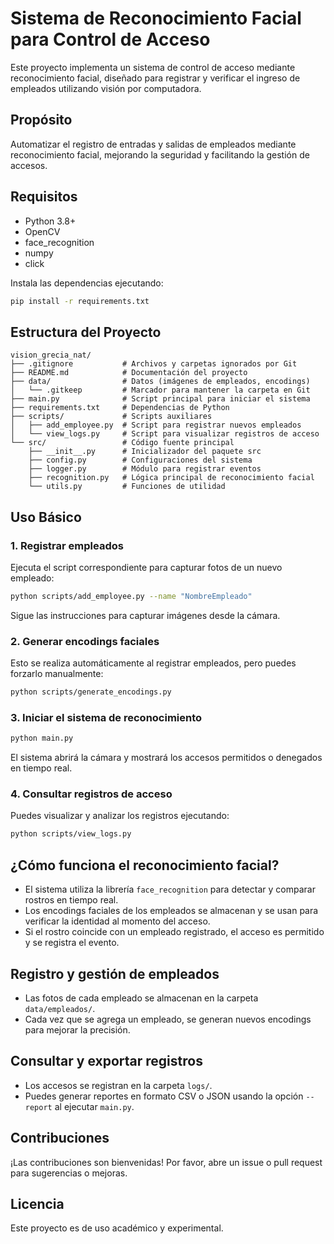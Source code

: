 # Sistema de Reconocimiento Facial para Control de Acceso

Este proyecto implementa un sistema de control de acceso mediante reconocimiento facial, diseñado para registrar y verificar el ingreso de empleados utilizando visión por computadora.

## Propósito
Automatizar el registro de entradas y salidas de empleados mediante reconocimiento facial, mejorando la seguridad y facilitando la gestión de accesos.

## Requisitos
- Python 3.8+
- OpenCV
- face_recognition
- numpy
- click

Instala las dependencias ejecutando:
```bash
pip install -r requirements.txt
```

## Estructura del Proyecto
```
vision_grecia_nat/
├── .gitignore           # Archivos y carpetas ignorados por Git
├── README.md            # Documentación del proyecto
├── data/                # Datos (imágenes de empleados, encodings)
│   └── .gitkeep         # Marcador para mantener la carpeta en Git
├── main.py              # Script principal para iniciar el sistema
├── requirements.txt     # Dependencias de Python
├── scripts/             # Scripts auxiliares
│   ├── add_employee.py  # Script para registrar nuevos empleados
│   └── view_logs.py     # Script para visualizar registros de acceso
└── src/                 # Código fuente principal
    ├── __init__.py      # Inicializador del paquete src
    ├── config.py        # Configuraciones del sistema
    ├── logger.py        # Módulo para registrar eventos
    ├── recognition.py   # Lógica principal de reconocimiento facial
    └── utils.py         # Funciones de utilidad
```

## Uso Básico
### 1. Registrar empleados
Ejecuta el script correspondiente para capturar fotos de un nuevo empleado:
```bash
python scripts/add_employee.py --name "NombreEmpleado"
```
Sigue las instrucciones para capturar imágenes desde la cámara.

### 2. Generar encodings faciales
Esto se realiza automáticamente al registrar empleados, pero puedes forzarlo manualmente:
```bash
python scripts/generate_encodings.py
```

### 3. Iniciar el sistema de reconocimiento
```bash
python main.py
```
El sistema abrirá la cámara y mostrará los accesos permitidos o denegados en tiempo real.

### 4. Consultar registros de acceso
Puedes visualizar y analizar los registros ejecutando:
```bash
python scripts/view_logs.py
```

## ¿Cómo funciona el reconocimiento facial?
- El sistema utiliza la librería `face_recognition` para detectar y comparar rostros en tiempo real.
- Los encodings faciales de los empleados se almacenan y se usan para verificar la identidad al momento del acceso.
- Si el rostro coincide con un empleado registrado, el acceso es permitido y se registra el evento.

## Registro y gestión de empleados
- Las fotos de cada empleado se almacenan en la carpeta `data/empleados/`.
- Cada vez que se agrega un empleado, se generan nuevos encodings para mejorar la precisión.

## Consultar y exportar registros
- Los accesos se registran en la carpeta `logs/`.
- Puedes generar reportes en formato CSV o JSON usando la opción `--report` al ejecutar `main.py`.

## Contribuciones
¡Las contribuciones son bienvenidas! Por favor, abre un issue o pull request para sugerencias o mejoras.

## Licencia
Este proyecto es de uso académico y experimental.